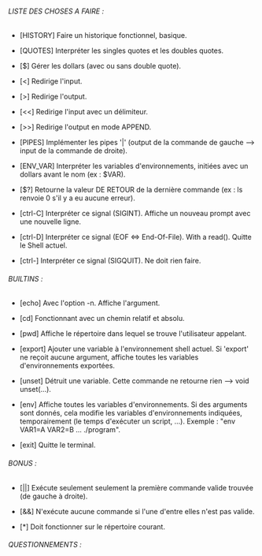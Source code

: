 ###### LISTE DES CHOSES A FAIRE : ######

- [HISTORY] Faire un historique fonctionnel, basique.

- [QUOTES] Interpréter les singles quotes et les doubles quotes.

- [$] Gérer les dollars (avec ou sans double quote).

- [<] Redirige l'input.

- [>] Redirige l'output.

- [<<] Redirige l'input avec un délimiteur.

- [>>] Redirige l'output en mode APPEND.

- [PIPES] Implémenter les pipes '|' (output de la commande de gauche --> input de la commande de droite).

- [ENV_VAR] Interpréter les variables d'environnements, initiées avec un dollars avant le nom (ex : $VAR).

- [$?] Retourne la valeur DE RETOUR de la dernière commande (ex : ls renvoie 0 s'il y a eu aucune erreur).

- [ctrl-C] Interpréter ce signal (SIGINT). Affiche un nouveau prompt avec une nouvelle ligne.

- [ctrl-D] Interpréter ce signal (EOF <=> End-Of-File). With a read(). Quitte le Shell actuel.

- [ctrl-\] Interpréter ce signal (SIGQUIT). Ne doit rien faire.

###### BUILTINS : ######

- [echo] Avec l'option -n. Affiche l'argument.

- [cd] Fonctionnant avec un chemin relatif et absolu.

- [pwd] Affiche le répertoire dans lequel se trouve l'utilisateur appelant.

- [export] Ajouter une variable à l'environnement shell actuel. Si 'export' ne reçoit aucune argument, affiche toutes les variables d'environnements exportées.

- [unset] Détruit une variable. Cette commande ne retourne rien --> void unset(...).

- [env] Affiche toutes les variables d'environnements. Si des arguments sont donnés, cela modifie les variables d'environnements indiquées, temporairement (le temps d'exécuter un script, ...). Exemple : "env VAR1=A VAR2=B ... ./program".

- [exit] Quitte le terminal.

###### BONUS : ######

- [||] Exécute seulement seulement la première commande valide trouvée (de gauche à droite).

- [&&] N'exécute aucune commande si l'une d'entre elles n'est pas valide. 

- [*] Doit fonctionner sur le répertoire courant.

###### QUESTIONNEMENTS : ######

